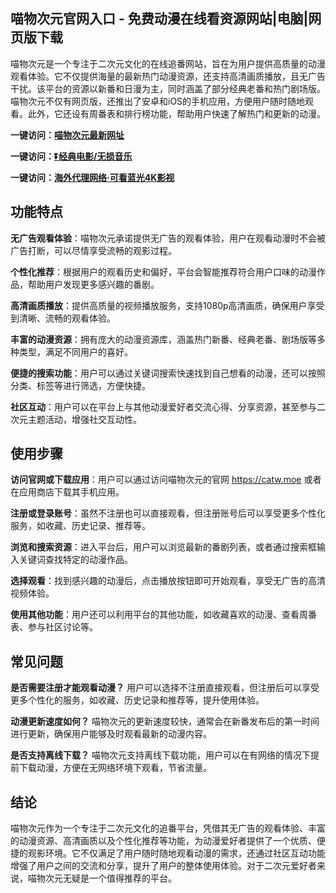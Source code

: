 <h2>喵物次元官网入口 - 免费动漫在线看资源网站|电脑|网页版下载</h2>
<p>喵物次元是一个专注于二次元文化的在线追番网站，旨在为用户提供高质量的动漫观看体验。它不仅提供海量的最新热门动漫资源，还支持高清画质播放，且无广告干扰。该平台的资源以新番和日漫为主，同时涵盖了部分经典老番和热门剧场版。喵物次元不仅有网页版，还推出了安卓和iOS的手机应用，方便用户随时随地观看。此外，它还设有周番表和排行榜功能，帮助用户快速了解热门和更新的动漫。</p>
<p><strong>一键访问：</strong><a href="https://www.imi123.cn/sites/5710.html" target="_blank"><strong>喵物次元最新网址</strong></a></p>
<p><strong>一键访问：</strong><a href="https://pan.quark.cn/s/0db22432c259" target="_blank"><strong>⏬经典电影/无损音乐</strong></a></p>
<p><strong>一键访问：</strong><a href="http://ip.harmonylink.net/share/e82025" target="_blank"><strong>海外代理网络·可看蓝光4K影视</strong></a></p>
<h2><strong>功能特点</strong></h2>
<p><strong>无广告观看体验</strong>：喵物次元承诺提供无广告的观看体验，用户在观看动漫时不会被广告打断，可以尽情享受流畅的观影过程。</p>
<p><strong>个性化推荐</strong>：根据用户的观看历史和偏好，平台会智能推荐符合用户口味的动漫作品，帮助用户发现更多感兴趣的番剧。</p>
<p><strong>高清画质播放</strong>：提供高质量的视频播放服务，支持1080p高清画质，确保用户享受到清晰、流畅的观看体验。</p>
<p><strong>丰富的动漫资源</strong>：拥有庞大的动漫资源库，涵盖热门新番、经典老番、剧场版等多种类型，满足不同用户的喜好。</p>
<p><strong>便捷的搜索功能</strong>：用户可以通过关键词搜索快速找到自己想看的动漫，还可以按照分类、标签等进行筛选，方便快捷。</p>
<p><strong>社区互动</strong>：用户可以在平台上与其他动漫爱好者交流心得、分享资源，甚至参与二次元主题活动，增强社交互动性。</p>
<h2><strong>使用步骤</strong></h2>
<p><strong>访问官网或下载应用</strong>：用户可以通过访问喵物次元的官网 <a href="https://catw.moe/">https://catw.moe</a> 或者在应用商店下载其手机应用。</p>
<p><strong>注册或登录账号</strong>：虽然不注册也可以直接观看，但注册账号后可以享受更多个性化服务，如收藏、历史记录、推荐等。</p>
<p><strong>浏览和搜索资源</strong>：进入平台后，用户可以浏览最新的番剧列表，或者通过搜索框输入关键词查找特定的动漫作品。</p>
<p><strong>选择观看</strong>：找到感兴趣的动漫后，点击播放按钮即可开始观看，享受无广告的高清视频体验。</p>
<p><strong>使用其他功能</strong>：用户还可以利用平台的其他功能，如收藏喜欢的动漫、查看周番表、参与社区讨论等。</p>
<h2><strong>常见问题</strong></h2>
<p><strong>是否需要注册才能观看动漫？</strong> 用户可以选择不注册直接观看，但注册后可以享受更多个性化的服务，如收藏、历史记录和推荐等，提升使用体验。</p>
<p><strong>动漫更新速度如何？</strong> 喵物次元的更新速度较快，通常会在新番发布后的第一时间进行更新，确保用户能够及时观看最新的动漫内容。</p>
<p><strong>是否支持离线下载？</strong> 喵物次元支持离线下载功能，用户可以在有网络的情况下提前下载动漫，方便在无网络环境下观看，节省流量。</p>
<h2><strong>结论</strong></h2>
<p>喵物次元作为一个专注于二次元文化的追番平台，凭借其无广告的观看体验、丰富的动漫资源、高清画质以及个性化推荐等功能，为动漫爱好者提供了一个优质、便捷的观影环境。它不仅满足了用户随时随地观看动漫的需求，还通过社区互动功能增强了用户之间的交流和分享，提升了用户的整体使用体验。对于二次元爱好者来说，喵物次元无疑是一个值得推荐的平台。</p>
